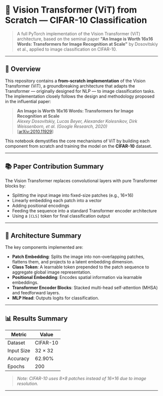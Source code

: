 # 🧠 Vision Transformer (ViT) from Scratch — CIFAR-10 Classification

> A full PyTorch implementation of the Vision Transformer (ViT) architecture, based on the seminal paper **"An Image is Worth 16x16 Words: Transformers for Image Recognition at Scale"** by Dosovitskiy et al., applied to image classification on CIFAR-10.

---

## 📌 Overview

This repository contains a **from-scratch implementation** of the Vision Transformer (ViT), a groundbreaking architecture that adapts the Transformer — originally designed for NLP — to image classification tasks. The implementation closely follows the design and methodology proposed in the influential paper:

> **An Image is Worth 16x16 Words: Transformers for Image Recognition at Scale**  
> *Alexey Dosovitskiy, Lucas Beyer, Alexander Kolesnikov, Dirk Weissenborn, et al. (Google Research, 2020)*  
> [[arXiv:2010.11929](https://arxiv.org/abs/2010.11929)]

This notebook demystifies the core mechanisms of ViT by building each component from scratch and training the model on the **CIFAR-10** dataset.

---

## 📚 Paper Contribution Summary

The Vision Transformer replaces convolutional layers with pure Transformer blocks by:
- Splitting the input image into fixed-size patches (e.g., 16×16)
- Linearly embedding each patch into a vector
- Adding positional encodings
- Feeding the sequence into a standard Transformer encoder architecture
- Using a `[CLS]` token for final classification output

---

## 🧠 Architecture Summary

The key components implemented are:

- **Patch Embedding**: Splits the image into non-overlapping patches, flattens them, and projects to a latent embedding dimension.
- **Class Token**: A learnable token prepended to the patch sequence to aggregate global image representation.
- **Positional Embedding**: Encodes spatial information via learnable embeddings.
- **Transformer Encoder Blocks**: Stacked multi-head self-attention (MHSA) and feedforward layers.
- **MLP Head**: Outputs logits for classification.

---

## 📊 Results Summary

| Metric         | Value     |
|----------------|-----------|
| Dataset        | CIFAR-10  |
| Input Size     | 32 × 32   |
| Accuracy       | 62.90% |
| Epochs         | 200       |
> *Note: CIFAR-10 uses 8×8 patches instead of 16×16 due to image resolution.*

---


